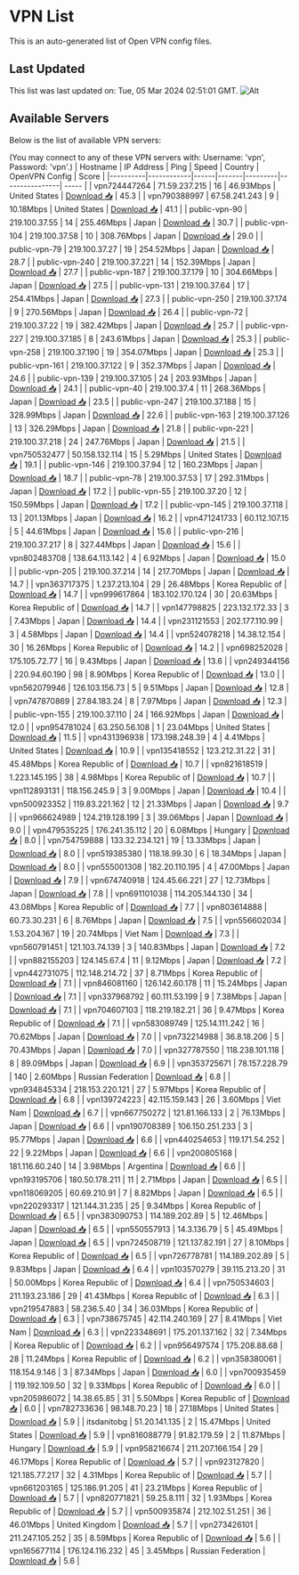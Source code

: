# VPN List

This is an auto-generated list of Open VPN config files.

## Last Updated

This list was last updated on: Tue, 05 Mar 2024 02:51:01 GMT.
![Alt](https://repobeats.axiom.co/api/embed/186b98318ef1479477931607c1ad7d823f12451f.svg "Repobeats analytics image")

## Available Servers

Below is the list of available VPN servers:

(You may connect to any of these VPN servers with: Username: 'vpn', Password: 'vpn'.)
| Hostname | IP Address | Ping | Speed | Country | OpenVPN Config | Score |
|----------|------------|------|-------|---------|----------------| ----- |
| vpn724447264 | 71.59.237.215 | 16 | 46.93Mbps | United States | [Download 📥](./configs/server_0_US.ovpn) | 45.3 |
| vpn790388997 | 67.58.241.243 | 9 | 10.18Mbps | United States | [Download 📥](./configs/server_1_US.ovpn) | 41.1 |
| public-vpn-90 | 219.100.37.55 | 14 | 255.46Mbps | Japan | [Download 📥](./configs/server_2_JP.ovpn) | 30.7 |
| public-vpn-104 | 219.100.37.58 | 10 | 308.76Mbps | Japan | [Download 📥](./configs/server_3_JP.ovpn) | 29.0 |
| public-vpn-79 | 219.100.37.27 | 19 | 254.52Mbps | Japan | [Download 📥](./configs/server_4_JP.ovpn) | 28.7 |
| public-vpn-240 | 219.100.37.221 | 14 | 152.39Mbps | Japan | [Download 📥](./configs/server_5_JP.ovpn) | 27.7 |
| public-vpn-187 | 219.100.37.179 | 10 | 304.66Mbps | Japan | [Download 📥](./configs/server_6_JP.ovpn) | 27.5 |
| public-vpn-131 | 219.100.37.64 | 17 | 254.41Mbps | Japan | [Download 📥](./configs/server_7_JP.ovpn) | 27.3 |
| public-vpn-250 | 219.100.37.174 | 9 | 270.56Mbps | Japan | [Download 📥](./configs/server_8_JP.ovpn) | 26.4 |
| public-vpn-72 | 219.100.37.22 | 19 | 382.42Mbps | Japan | [Download 📥](./configs/server_9_JP.ovpn) | 25.7 |
| public-vpn-227 | 219.100.37.185 | 8 | 243.61Mbps | Japan | [Download 📥](./configs/server_10_JP.ovpn) | 25.3 |
| public-vpn-258 | 219.100.37.190 | 19 | 354.07Mbps | Japan | [Download 📥](./configs/server_11_JP.ovpn) | 25.3 |
| public-vpn-161 | 219.100.37.122 | 9 | 352.37Mbps | Japan | [Download 📥](./configs/server_12_JP.ovpn) | 24.6 |
| public-vpn-139 | 219.100.37.105 | 24 | 203.93Mbps | Japan | [Download 📥](./configs/server_13_JP.ovpn) | 24.1 |
| public-vpn-40 | 219.100.37.4 | 11 | 268.36Mbps | Japan | [Download 📥](./configs/server_14_JP.ovpn) | 23.5 |
| public-vpn-247 | 219.100.37.188 | 15 | 328.99Mbps | Japan | [Download 📥](./configs/server_15_JP.ovpn) | 22.6 |
| public-vpn-163 | 219.100.37.126 | 13 | 326.29Mbps | Japan | [Download 📥](./configs/server_16_JP.ovpn) | 21.8 |
| public-vpn-221 | 219.100.37.218 | 24 | 247.76Mbps | Japan | [Download 📥](./configs/server_17_JP.ovpn) | 21.5 |
| vpn750532477 | 50.158.132.114 | 15 | 5.29Mbps | United States | [Download 📥](./configs/server_18_US.ovpn) | 19.1 |
| public-vpn-146 | 219.100.37.94 | 12 | 160.23Mbps | Japan | [Download 📥](./configs/server_19_JP.ovpn) | 18.7 |
| public-vpn-78 | 219.100.37.53 | 17 | 292.31Mbps | Japan | [Download 📥](./configs/server_20_JP.ovpn) | 17.2 |
| public-vpn-55 | 219.100.37.20 | 12 | 150.59Mbps | Japan | [Download 📥](./configs/server_21_JP.ovpn) | 17.2 |
| public-vpn-145 | 219.100.37.118 | 13 | 201.13Mbps | Japan | [Download 📥](./configs/server_22_JP.ovpn) | 16.2 |
| vpn471241733 | 60.112.107.15 | 5 | 44.61Mbps | Japan | [Download 📥](./configs/server_23_JP.ovpn) | 15.6 |
| public-vpn-216 | 219.100.37.217 | 8 | 327.44Mbps | Japan | [Download 📥](./configs/server_24_JP.ovpn) | 15.6 |
| vpn802483708 | 138.64.113.142 | 4 | 6.92Mbps | Japan | [Download 📥](./configs/server_25_JP.ovpn) | 15.0 |
| public-vpn-205 | 219.100.37.214 | 14 | 217.70Mbps | Japan | [Download 📥](./configs/server_26_JP.ovpn) | 14.7 |
| vpn363717375 | 1.237.213.104 | 29 | 26.48Mbps | Korea Republic of | [Download 📥](./configs/server_27_KR.ovpn) | 14.7 |
| vpn999617864 | 183.102.170.124 | 30 | 20.63Mbps | Korea Republic of | [Download 📥](./configs/server_28_KR.ovpn) | 14.7 |
| vpn147798825 | 223.132.172.33 | 3 | 7.43Mbps | Japan | [Download 📥](./configs/server_29_JP.ovpn) | 14.4 |
| vpn231121553 | 202.177.110.99 | 3 | 4.58Mbps | Japan | [Download 📥](./configs/server_30_JP.ovpn) | 14.4 |
| vpn524078218 | 14.38.12.154 | 30 | 16.26Mbps | Korea Republic of | [Download 📥](./configs/server_31_KR.ovpn) | 14.2 |
| vpn698252028 | 175.105.72.77 | 16 | 9.43Mbps | Japan | [Download 📥](./configs/server_32_JP.ovpn) | 13.6 |
| vpn249344156 | 220.94.60.190 | 98 | 8.90Mbps | Korea Republic of | [Download 📥](./configs/server_33_KR.ovpn) | 13.0 |
| vpn562079946 | 126.103.156.73 | 5 | 9.51Mbps | Japan | [Download 📥](./configs/server_34_JP.ovpn) | 12.8 |
| vpn747870869 | 27.84.183.24 | 8 | 7.97Mbps | Japan | [Download 📥](./configs/server_35_JP.ovpn) | 12.3 |
| public-vpn-155 | 219.100.37.110 | 24 | 166.92Mbps | Japan | [Download 📥](./configs/server_36_JP.ovpn) | 12.0 |
| vpn954781024 | 63.250.56.108 | 1 | 23.04Mbps | United States | [Download 📥](./configs/server_37_US.ovpn) | 11.5 |
| vpn431396938 | 173.198.248.39 | 4 | 4.41Mbps | United States | [Download 📥](./configs/server_38_US.ovpn) | 10.9 |
| vpn135418552 | 123.212.31.22 | 31 | 45.48Mbps | Korea Republic of | [Download 📥](./configs/server_39_KR.ovpn) | 10.7 |
| vpn821618519 | 1.223.145.195 | 38 | 4.98Mbps | Korea Republic of | [Download 📥](./configs/server_40_KR.ovpn) | 10.7 |
| vpn112893131 | 118.156.245.9 | 3 | 9.00Mbps | Japan | [Download 📥](./configs/server_41_JP.ovpn) | 10.4 |
| vpn500923352 | 119.83.221.162 | 12 | 21.33Mbps | Japan | [Download 📥](./configs/server_42_JP.ovpn) | 9.7 |
| vpn966624989 | 124.219.128.199 | 3 | 39.06Mbps | Japan | [Download 📥](./configs/server_43_JP.ovpn) | 9.0 |
| vpn479535225 | 176.241.35.112 | 20 | 6.08Mbps | Hungary | [Download 📥](./configs/server_44_HU.ovpn) | 8.0 |
| vpn754759888 | 133.32.234.121 | 19 | 13.33Mbps | Japan | [Download 📥](./configs/server_45_JP.ovpn) | 8.0 |
| vpn519385380 | 118.18.99.30 | 6 | 18.34Mbps | Japan | [Download 📥](./configs/server_46_JP.ovpn) | 8.0 |
| vpn555001308 | 182.20.110.195 | 4 | 47.00Mbps | Japan | [Download 📥](./configs/server_47_JP.ovpn) | 7.9 |
| vpn674740918 | 124.45.66.221 | 27 | 12.73Mbps | Japan | [Download 📥](./configs/server_48_JP.ovpn) | 7.8 |
| vpn691101038 | 114.205.144.130 | 34 | 43.08Mbps | Korea Republic of | [Download 📥](./configs/server_49_KR.ovpn) | 7.7 |
| vpn803614888 | 60.73.30.231 | 6 | 8.76Mbps | Japan | [Download 📥](./configs/server_50_JP.ovpn) | 7.5 |
| vpn556602034 | 1.53.204.167 | 19 | 20.74Mbps | Viet Nam | [Download 📥](./configs/server_51_VN.ovpn) | 7.3 |
| vpn560791451 | 121.103.74.139 | 3 | 140.83Mbps | Japan | [Download 📥](./configs/server_52_JP.ovpn) | 7.2 |
| vpn882155203 | 124.145.67.4 | 11 | 9.12Mbps | Japan | [Download 📥](./configs/server_53_JP.ovpn) | 7.2 |
| vpn442731075 | 112.148.214.72 | 37 | 8.71Mbps | Korea Republic of | [Download 📥](./configs/server_54_KR.ovpn) | 7.1 |
| vpn846081160 | 126.142.60.178 | 11 | 15.24Mbps | Japan | [Download 📥](./configs/server_55_JP.ovpn) | 7.1 |
| vpn337968792 | 60.111.53.199 | 9 | 7.38Mbps | Japan | [Download 📥](./configs/server_56_JP.ovpn) | 7.1 |
| vpn704607103 | 118.219.182.21 | 36 | 9.47Mbps | Korea Republic of | [Download 📥](./configs/server_57_KR.ovpn) | 7.1 |
| vpn583089749 | 125.14.111.242 | 16 | 70.62Mbps | Japan | [Download 📥](./configs/server_58_JP.ovpn) | 7.0 |
| vpn732214988 | 36.8.18.206 | 5 | 70.43Mbps | Japan | [Download 📥](./configs/server_59_JP.ovpn) | 7.0 |
| vpn327787550 | 118.238.101.118 | 8 | 89.09Mbps | Japan | [Download 📥](./configs/server_60_JP.ovpn) | 6.9 |
| vpn353725671 | 78.157.228.79 | 140 | 2.60Mbps | Russian Federation | [Download 📥](./configs/server_61_RU.ovpn) | 6.8 |
| vpn934845334 | 218.153.220.121 | 27 | 5.97Mbps | Korea Republic of | [Download 📥](./configs/server_62_KR.ovpn) | 6.8 |
| vpn139724223 | 42.115.159.143 | 26 | 3.60Mbps | Viet Nam | [Download 📥](./configs/server_63_VN.ovpn) | 6.7 |
| vpn667750272 | 121.81.166.133 | 2 | 76.13Mbps | Japan | [Download 📥](./configs/server_64_JP.ovpn) | 6.6 |
| vpn190708389 | 106.150.251.233 | 3 | 95.77Mbps | Japan | [Download 📥](./configs/server_65_JP.ovpn) | 6.6 |
| vpn440254653 | 119.171.54.252 | 22 | 9.22Mbps | Japan | [Download 📥](./configs/server_66_JP.ovpn) | 6.6 |
| vpn200805168 | 181.116.60.240 | 14 | 3.98Mbps | Argentina | [Download 📥](./configs/server_67_AR.ovpn) | 6.6 |
| vpn193195706 | 180.50.178.211 | 11 | 2.71Mbps | Japan | [Download 📥](./configs/server_68_JP.ovpn) | 6.5 |
| vpn118069205 | 60.69.210.91 | 7 | 8.82Mbps | Japan | [Download 📥](./configs/server_69_JP.ovpn) | 6.5 |
| vpn220293317 | 121.144.31.235 | 25 | 9.34Mbps | Korea Republic of | [Download 📥](./configs/server_70_KR.ovpn) | 6.5 |
| vpn383090753 | 114.189.202.89 | 5 | 12.46Mbps | Japan | [Download 📥](./configs/server_71_JP.ovpn) | 6.5 |
| vpn550557913 | 14.3.136.79 | 5 | 45.49Mbps | Japan | [Download 📥](./configs/server_72_JP.ovpn) | 6.5 |
| vpn724508719 | 121.137.82.191 | 27 | 8.10Mbps | Korea Republic of | [Download 📥](./configs/server_73_KR.ovpn) | 6.5 |
| vpn726778781 | 114.189.202.89 | 5 | 9.83Mbps | Japan | [Download 📥](./configs/server_74_JP.ovpn) | 6.4 |
| vpn103570279 | 39.115.213.20 | 31 | 50.00Mbps | Korea Republic of | [Download 📥](./configs/server_75_KR.ovpn) | 6.4 |
| vpn750534603 | 211.193.23.186 | 29 | 41.43Mbps | Korea Republic of | [Download 📥](./configs/server_76_KR.ovpn) | 6.3 |
| vpn219547883 | 58.236.5.40 | 34 | 36.03Mbps | Korea Republic of | [Download 📥](./configs/server_77_KR.ovpn) | 6.3 |
| vpn738675745 | 42.114.240.169 | 27 | 8.41Mbps | Viet Nam | [Download 📥](./configs/server_78_VN.ovpn) | 6.3 |
| vpn223348691 | 175.201.137.162 | 32 | 7.34Mbps | Korea Republic of | [Download 📥](./configs/server_79_KR.ovpn) | 6.2 |
| vpn956497574 | 175.208.88.68 | 28 | 11.24Mbps | Korea Republic of | [Download 📥](./configs/server_80_KR.ovpn) | 6.2 |
| vpn358380061 | 118.154.9.146 | 3 | 87.34Mbps | Japan | [Download 📥](./configs/server_81_JP.ovpn) | 6.0 |
| vpn700935459 | 119.192.109.50 | 32 | 9.33Mbps | Korea Republic of | [Download 📥](./configs/server_82_KR.ovpn) | 6.0 |
| vpn205986072 | 14.38.65.85 | 31 | 5.50Mbps | Korea Republic of | [Download 📥](./configs/server_83_KR.ovpn) | 6.0 |
| vpn782733636 | 98.148.70.23 | 18 | 27.18Mbps | United States | [Download 📥](./configs/server_84_US.ovpn) | 5.9 |
| itsdanitobg | 51.20.141.135 | 2 | 15.47Mbps | United States | [Download 📥](./configs/server_85_US.ovpn) | 5.9 |
| vpn816088779 | 91.82.179.59 | 2 | 11.87Mbps | Hungary | [Download 📥](./configs/server_86_HU.ovpn) | 5.9 |
| vpn958216674 | 211.207.166.154 | 29 | 46.17Mbps | Korea Republic of | [Download 📥](./configs/server_87_KR.ovpn) | 5.7 |
| vpn923127820 | 121.185.77.217 | 32 | 4.31Mbps | Korea Republic of | [Download 📥](./configs/server_88_KR.ovpn) | 5.7 |
| vpn661203165 | 125.186.91.205 | 41 | 23.21Mbps | Korea Republic of | [Download 📥](./configs/server_89_KR.ovpn) | 5.7 |
| vpn820771821 | 59.25.8.111 | 32 | 1.93Mbps | Korea Republic of | [Download 📥](./configs/server_90_KR.ovpn) | 5.7 |
| vpn500935874 | 212.102.51.251 | 36 | 46.01Mbps | United Kingdom | [Download 📥](./configs/server_91_GB.ovpn) | 5.7 |
| vpn273426101 | 211.247.105.252 | 35 | 8.59Mbps | Korea Republic of | [Download 📥](./configs/server_92_KR.ovpn) | 5.6 |
| vpn165677114 | 176.124.116.232 | 45 | 3.45Mbps | Russian Federation | [Download 📥](./configs/server_93_RU.ovpn) | 5.6 |

